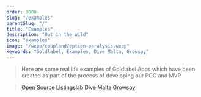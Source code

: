 ```yaml
---
order: 3000
slug: "/examples"
parentSlug: "/"
title: "Examples"
description: "Out in the wild"
icon: "examples"
image: "/webp/coupland/option-paralysis.webp"
keywords: "Goldlabel, Examples, Dive Malta, Growspy"
---
```

> Here are some real life examples of Goldlabel Apps which have been created as part of the process of developing our POC and MVP

> [Open Source](https://free.goldlabel.pro/)
> [Listingslab](https://listingslab.com/)
> [Dive Malta](https://divemalta.app/)
> [Growspy](https://growspy.app/)
